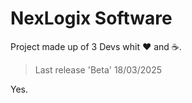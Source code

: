 # NexLogix Software
Project made up of 3 Devs whit ❤ and ☕.

> Last release 'Beta' 18/03/2025

Yes.
